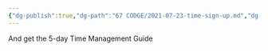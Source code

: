 ```yaml
---
{"dg-publish":true,"dg-path":"67 CODGE/2021-07-23-time-sign-up.md","dg-permalink":"time-sign-up","permalink":"/time-sign-up/","title":"Sign up for the Newsletter","noteIcon":"","created":"","updated":"2023-07-25T14:53:38.306-04:00"}
---
```



And get the 5-day Time Management Guide


<div class="ml-form-embed"
  data-account="3858341:r6o9h5i8l8"
  data-form="5633608:m7n3u2">
</div>